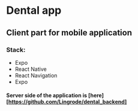 # Dental app

## Client part for mobile application

### Stack:
- Expo
- React Native
- React Navigation
- Expo

#### Server side of the application is [here][https://github.com/Lingrode/dental_backend]
